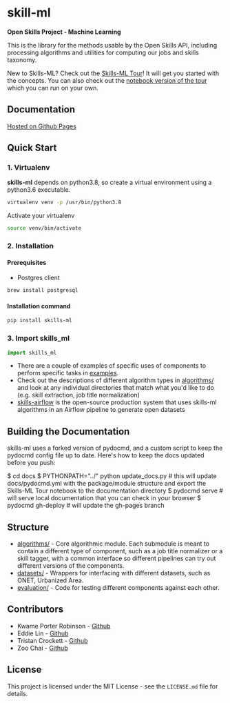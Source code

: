 skill-ml
=========

**Open Skills Project - Machine Learning**

This is the library for the methods usable by the Open Skills API, including processing algorithms and utilities for computing our jobs and skills taxonomy.


New to Skills-ML? Check out the [Skills-ML Tour](https://workforce-data-initiative.github.io/skills-ml/skills_ml_tour)! It will get you started with the concepts. You can also check out the [notebook version of the tour](https://github.com/workforce-data-initiative/skills-ml/blob/master/Skills-ML%20Tour.ipynb) which you can run on your own.

Documentation
-----------
[Hosted on Github Pages](https://workforce-data-initiative.github.io/skills-ml/)


Quick Start
-----------
### 1. Virtualenv
**skills-ml** depends on python3.8, so create a virtual environment using a python3.6 executable.

```bash
virtualenv venv -p /usr/bin/python3.8
```
Activate your virtualenv

```bash
source venv/bin/activate
```

### 2. Installation

#### Prerequisites

* Postgres client

```bash
brew install postgresql
```

#### Installation command

```bash
pip install skills-ml
```

### 3. Import skills_ml
```python
import skills_ml
```

- There are a couple of examples of specific uses of components to perform specific tasks in [examples](examples/).
- Check out the descriptions of different algorithm types in [algorithms/](skills_ml/algorithms/) and look at any individual directories that match what you'd like to do (e.g. skill extraction, job title normalization)
- [skills-airflow](https://github.com/workforce-data-initiative/skills-airflow) is the open-source production system that uses skills-ml algorithms in an Airflow pipeline to generate open datasets


Building the Documentation
----------

skills-ml uses a forked version of pydocmd, and a custom script to keep the pydocmd config file up to date. Here's how to keep the docs updated before you push:

$ cd docs
$ PYTHONPATH="../" python update_docs.py # this will update docs/pydocmd.yml with the package/module structure and export the Skills-ML Tour notebook to the documentation directory
$ pydocmd serve # will serve local documentation that you can check in your browser
$ pydocmd gh-deploy # will update the gh-pages branch


Structure
----------
- [algorithms/](skills_ml/algorithms/) - Core algorithmic module. Each submodule is meant to contain a different type of component, such as a job title normalizer or a skill tagger, with a common interface so different pipelines can try out different versions of the components.
- [datasets/](skills_ml/datasets/) - Wrappers for interfacing with different datasets, such as ONET, Urbanized Area.
- [evaluation/](skills_ml/evaluation/) - Code for testing different components against each other.


Contributors
----------
- Kwame Porter Robinson - [Github](https://github.com/robinsonkwame)
- Eddie Lin - [Github](https://github.com/tweddielin)
- Tristan Crockett - [Github](https://github.com/thcrock)
- Zoo Chai - [Github](https://github.com/zoochai)


License
-------
This project is licensed under the MIT License - see the `LICENSE.md` file for details.
